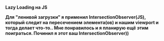 **Lazy Loading на JS**

__Для "ленивой загрузки" я применил IntersectionObserver(JS), который следит на пересечением элемента(ов) и нашим viewport и тогда делает что-то.. Мне понравилось и я планирую ещё этим поиграться. Починил я этот ваш IntersectionObserver))__